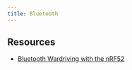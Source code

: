 ```yaml
---
title: Bluetooth
---
```


## Resources

* [Bluetooth Wardriving with the nRF52](https://machinehum.medium.com/bluetooth-wardriving-with-the-nrf52-c6beaf7bc5e2)
